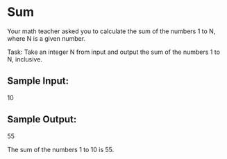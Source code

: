 # Sum

Your math teacher asked you to calculate the sum of the numbers 1 to N, where N is a given number.

Task: Take an integer N from input and output the sum of the numbers 1 to N, inclusive.

## Sample Input:

10

## Sample Output:

55

The sum of the numbers 1 to 10 is 55.
